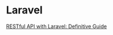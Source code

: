 # Laravel


[](https://www.youtube.com/watch?v=sLFNVXY0APk)
[RESTful API with Laravel: Definitive Guide](https://www.udemy.com/restful-api-with-laravel-php-homestead-passport-hateoas/learn/v4/overview)